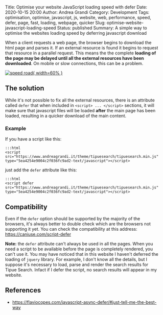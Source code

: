 Title: Optimise your website JavaScript loading speed with defer
Date: 2020-10-15 20:00
Author: Andrea Grandi
Category: Development
Tags: optimisation, optimise, javascript, js, website, web, performance, speed, defer, page, fast, loading, webpage, quicker
Slug: optimise-website-javascript-loading-speed
Status: published
Summary: A simple way to optimise the websites loading speed by deferring javascript download

When a client requests a web page, the browser begins to download the html page and parses it. If an external resource is found
it begins to request that resource in a parallel request. This means the the complete **loading of the page may be delayed until all the external resources have been downloaded**. On mobile or slow connections, this can be a problem.

[![speed road]({static}/images/2020/10/speed_road.jpg){ width=60% }]()

## The solution

While it's not possible to fix all the external resources, there is an attribute called `defer` that when included in `<script> ... </script>` sections, it will make sure that javascript files will be loaded **after** the main page has been loaded, resulting in a quicker download of the main content.

### Example

If you have a script like this:

    :::html
    <script src="https://www.andreagrandi.it/theme/tipuesearch/tipuesearch.min.js" type="5ea4254e9004c2f036fc9ad2-text/javascript"></script>

just add the `defer` attribute like this:

    :::html
    <script defer src="https://www.andreagrandi.it/theme/tipuesearch/tipuesearch.min.js" type="5ea4254e9004c2f036fc9ad2-text/javascript"></script>

## Compatibility

Even if the `defer` option should be supported by the majority of the browsers, it's always better to double check which are the browsers not supporting it yet.
You can check the compatibility at this address: <https://caniuse.com/script-defer>

**Note:** the `defer` attribute can't always be used in all the pages. When you need a script to be available before the page is completely rendered, you can't use it. You may have noticed that in this website I haven't deferred the loading of `jquery` library. For example, I don't know all the details, but I suppose it's necessary to load, parse and render the search results for Tipue Search. Infact if I defer the script, no search results will appear in my website.

## References

- <https://flaviocopes.com/javascript-async-defer/#just-tell-me-the-best-way>
